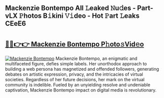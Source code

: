 ## Mackenzie Bontempo All 𝙻eaked 𝙽u𝚍es - Part-vLX 𝙿hotos B𝚒kini 𝚅𝚒deo - Hot 𝙿art 𝙻eaks CEeE6

# <h2><a href="http://ld6rvu.urlbe.top/?page=Mackenzie+Bontempo">🔗🔗👉👉 Mackenzie Bontempo P𝚑oto𝚜Vid𝚎o</a></h2>

[![Mackenzie Bontempo](https://i.imgur.com/eBuTRDB.gif)](http://ld6rvu.urlbe.top/?page=Mackenzie+Bontempo)
Mackenzie Bontempo, an enigmatic and multifaceted figure, defies simple labels. Her unorthodox approach to building a web persona has magnetized and offended followers, generating debates on artistic expression, privacy, and the intricacies of virtual societies. Regardless of her future decisions, her mark on the virtual community is indelible. Fueled by an unyielding resolve and undeniable captivation, Mackenzie Bontempo impact on digital media is revolutionary.
